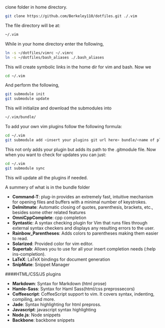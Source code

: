 clone folder in home directory.

```bash
git clone https://github.com/Berkeley110/dotfiles.git ./.vim
```

The file directory will be at:

```bash
~/.vim 
```

While in your home directory enter the following,

```bash
ln -s ~/dotfiles/vimrc ~/.vimrc 
ln -s ~/dotfiles/bash_aliases ./.bash_aliases
``` 

This will create symbolic links in the home dir for vim and bash.
Now we

 ```bash
cd ~/.vim
``` 

And perform the following,

```bash
git submodule init 
git submodule update 
```

This will initialize and download the submodules into 

```bash
~/.vim/bundle/
```

To add your own vim plugins follow the following formula:

```bash
cd ~/.vim
git submodule add <insert your plugins git url here> bundle/<name of plugin>
```

This not only adds your plugin but adds its path to the .gitmodule file. Now when 
you want to check for updates you can just:

```bash
cd ~/.vim
git submodule sync
```

This will update all the plugins if needed.

A summery of what is in the bundle folder

* **Command-T**: plug-in provides an extremely fast, intuitive mechanism for
opening files and buffers with a minimal number of keystrokes.
* **Delmitmate**: Automatic closing of quotes, parenthesis, brackets, etc., besides some other related features
* **OmniCppComplete**: cpp completion
* **Syntastic**: A syntax checking plugin for Vim that runs files through external syntax checkers and displays any resulting errors to the user. 
* **Rainbow_Parentheses**: Adds colors to parentheses making them easier to read.
* **Solarized**: Provided color for vim editor.
* **Supertab**: Allows you to use <Tab> for all your insert completion needs (:help ins-completion).
* **LaTeX**: LaTeX bindings for document generation
* **SnipMate**: Snippet Manager

####HTML/CSS/JS plugins

* **Markdown**: Syntax for Markdown (html prose)
* **Hamle-Sass**: Syntax for Haml Sass(html/css preprossecors)
* **Coffeescript**: CoffeeScript support to vim. It covers syntax, indenting, compiling, and more.
* **Jade**: Syntax highlighting for html prepross.
* **Javascript**: javascript syntax highlighting
* **Node.js**: Node snippets
* **Backbone**: backbone snippets
